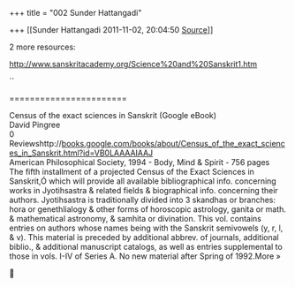 +++
title = "002 Sunder Hattangadi"

+++
[[Sunder Hattangadi	2011-11-02, 20:04:50 [Source](https://groups.google.com/g/samskrita/c/lJHMjDdPzZw)]]



2 more resources:



<http://www.sanskritacademy.org/Science%20and%20Sanskrit1.htm>

``

=======================



Census of the exact sciences in Sanskrit (Google eBook)  
David Pingree  
0 Reviewshttp://[books.google.com/books/about/Census_of_the_exact_sciences_in_Sanskrit.html?id=VB0LAAAAIAAJ](http://books.google.com/books/about/Census_of_the_exact_sciences_in_Sanskrit.html?id=VB0LAAAAIAAJ)  
American Philosophical Society, 1994 - Body, Mind & Spirit - 756 pages  
The fifth installment of a projected Census of the Exact Sciences in Sanskrit,Ó which will provide all available bibliographical info. concerning works in Jyotihsastra & related fields & biographical info. concerning their authors. Jyotihsastra is traditionally divided into 3 skandhas or branches: hora or genethlialogy & other forms of horoscopic astrology, ganita or math. & mathematical astronomy, & samhita or divination. This vol. contains entries on authors whose names being with the Sanskrit semivowels (y, r, l, & v). This material is preceded by additional abbrev. of journals, additional biblio., & additional manuscript catalogs, as well as entries supplemental to those in vols. I-IV of Series A. No new material after Spring of 1992.More »



